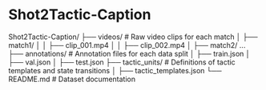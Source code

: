 # Shot2Tactic-Caption

Shot2Tactic-Caption/
    ├── videos/                 # Raw video clips for each match
    │   ├── match1/
    │   │   ├── clip_001.mp4
    │   │   ├── clip_002.mp4
    │   ├── match2/ ...
    ├── annotations/            # Annotation files for each data split
    │   ├── train.json
    │   ├── val.json
    │   ├── test.json
    ├── tactic_units/           # Definitions of tactic templates and state transitions
    │   ├── tactic_templates.json
    └── README.md               # Dataset documentation
